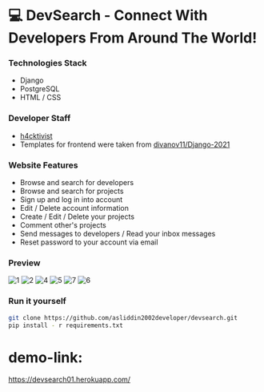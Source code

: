 # :computer: DevSearch - Connect With Developers From Around The World!

### Technologies Stack
- Django
- PostgreSQL
- HTML / CSS

### Developer Staff
- [h4cktivist](https://github.com/h4cktivist)
- Templates for frontend were taken from [divanov11/Django-2021](https://github.com/divanov11/Django-2021)

### Website Features
- Browse and search for developers
- Browse and search for projects
- Sign up and log in into account
- Edit / Delete account information
- Create / Edit / Delete your projects
- Comment other's projects
- Send messages to developers / Read your inbox messages
- Reset password to your account via email

### Preview
![1](https://user-images.githubusercontent.com/51692800/124136602-5d4dcd80-da9e-11eb-8bbe-0192a989251f.png)
![2](https://user-images.githubusercontent.com/51692800/124136514-49a26700-da9e-11eb-93b8-9a319f332b97.png)
![4](https://user-images.githubusercontent.com/51692800/124136520-4a3afd80-da9e-11eb-8013-a9503aa84937.png)
![5](https://user-images.githubusercontent.com/51692800/124136524-4ad39400-da9e-11eb-9d42-fbab06202659.png)
![7](https://user-images.githubusercontent.com/51692800/124136630-6179eb00-da9e-11eb-8ffd-4cc889043356.png)
![6](https://user-images.githubusercontent.com/51692800/124136526-4ad39400-da9e-11eb-9910-e36f4266138b.png)

### Run it yourself
```sh
git clone https://github.com/asliddin2002developer/devsearch.git
pip install - r requirements.txt
```

# demo-link:
https://devsearch01.herokuapp.com/
